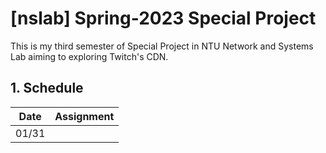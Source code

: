 # [nslab] Spring-2023 Special Project

This is my third semester of Special Project in NTU Network and Systems Lab aiming to exploring Twitch's CDN.

## 1. Schedule
| Date  | Assignment |
| ----- |:-------------------------------------------------------------------------------------------------------------------------:|
| 01/31 | 
